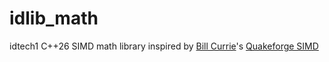 # idlib_math
idtech1 C++26 SIMD math library inspired by [Bill Currie][1]'s [Quakeforge SIMD][2]

[1]: http://github.com/taniwha
[2]: http://github.com/quakeforge/quakeforge/tree/master/include/QF/simd

